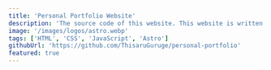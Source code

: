 ```yaml
---
title: 'Personal Portfolio Website'
description: 'The source code of this website. This website is written using plain HTML, CSS, and JavaScript. Astro is used as the framework with the help of ChatGPT and Cursor'
image: '/images/logos/astro.webp'
tags: ['HTML', 'CSS', 'JavaScript', 'Astro']
githubUrl: 'https://github.com/ThisaruGuruge/personal-portfolio'
featured: true
---
```

